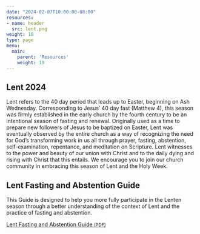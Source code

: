 ```yaml
---
date: "2024-02-07T10:00:00-08:00"
resources:
- name: header
  src: lent.png
weight: 10
type: page
menu:
  main:
    parent: 'Resources'
    weight: 10
---
```


## Lent 2024

Lent refers to the 40 day period that leads up to Easter, beginning on Ash Wednesday. Corresponding to Jesus’ 40 day fast (Matthew 4), this season was firmly established in the early church by the fourth century to be an intentional season of fasting and renewal. Originally used as a time to prepare new followers of Jesus to be baptized on Easter, Lent was eventually observed by the entire church as a way of recognizing the need for God’s transforming work in us all through prayer, fasting, abstention, self-examination, repentance, and meditation on Scripture. Lent witnesses to the power and beauty of our union with Christ and to the daily dying and rising with Christ that this entails. We encourage you to join our church community in embracing this season of Lent and the Holy Week.

## Lent Fasting and Abstention Guide

This Guide is designed to help you more fully participate in the Lenten season through a better understanding of the context of Lent and the practice of fasting and abstention.

<div class="event-details">
  <a class="button" href="/pdf/lenten-fasting-guide.pdf">
  <span class="glyphicon glyphicon-file"></span>
  Lent Fasting and Abstention Guide
  <small>(PDF)</small>
  </a>
</div>

